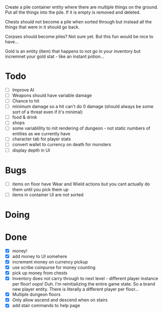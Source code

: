 Create a pile container entity where there are multiple things on the ground. Put all the things into the pile. If it is empty is removed and deleted.

Chests should not become a pile when sorted through but instead all the things that were in it should go back.

Corpses should become piles? Not sure yet. But this fun would be nice to have...

Gold is an entity (item) that happens to not go in your inventory but incremnet your gold stat - like an instant potion...

# Todo

- [ ] Improve AI
- [ ] Weapons should have variable damage
- [ ] Chance to hit
- [ ] minimum damage so a hit can't do 0 damage (should always be some sort of a threat even if it's minimal)
- [ ] food & drink
- [ ] shops
- [ ] some variablility to init rendering of dungeon - not static numbers of entities as we currently have
- [ ] character tab for player stats
- [ ] convert wallet to currency on death for monsters
- [ ] display depth in UI

# Bugs

- [ ] items on floor have Wear and Wield actions but you cant actually do them until you pick them up
- [ ] items in container UI are not sorted

# Doing

# Done

- [x] money!
- [x] add money to UI somehere
- [x] increment money on currency pickup
- [x] use scribe coinpurse for money counting
- [x] pick up money from chests
- [x] Inventory does not carry through to next level - different player instance per floor! oops! Duh. I'm reinitializing the entire game state. So a brand new player entity. There is literally a different player per floor...
- [x] Multiple dungeon floors
- [x] Only allow ascend and descend when on stairs
- [x] add stair commands to help page
